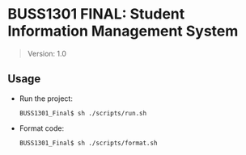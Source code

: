 # BUSS1301 FINAL: Student Information Management System

> Version: 1.0


## Usage
- Run the project: 
  ``` shell
  BUSS1301_Final$ sh ./scripts/run.sh
  ```
- Format code: 
  ``` shell
  BUSS1301_Final$ sh ./scripts/format.sh
  ```